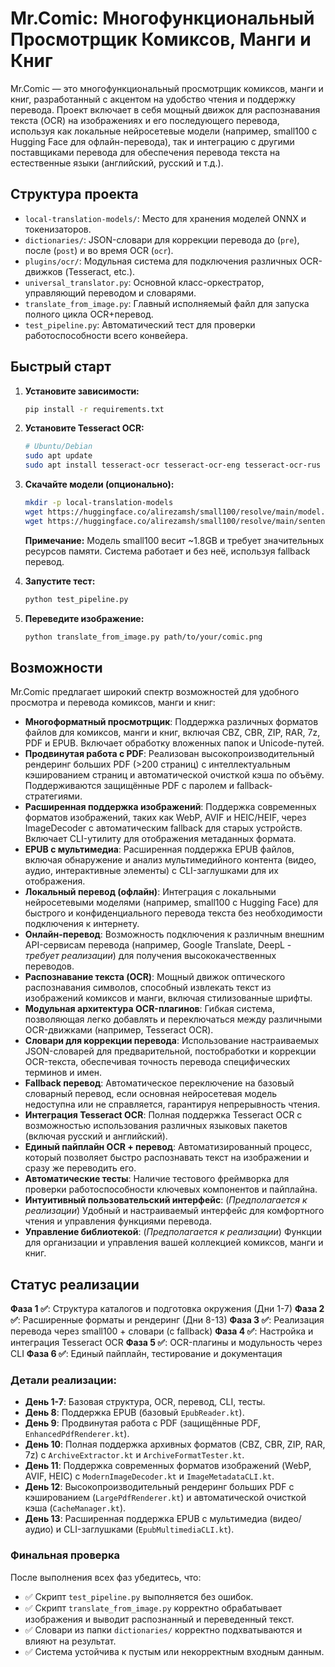 # Mr.Comic: Многофункциональный Просмотрщик Комиксов, Манги и Книг

Mr.Comic — это многофункциональный просмотрщик комиксов, манги и книг, разработанный с акцентом на удобство чтения и поддержку перевода. Проект включает в себя мощный движок для распознавания текста (OCR) на изображениях и его последующего перевода, используя как локальные нейросетевые модели (например, small100 с Hugging Face для офлайн-перевода), так и интеграцию с другими поставщиками перевода для обеспечения перевода текста на естественные языки (английский, русский и т.д.).

## Структура проекта

- `local-translation-models/`: Место для хранения моделей ONNX и токенизаторов.
- `dictionaries/`: JSON-словари для коррекции перевода до (`pre`), после (`post`) и во время OCR (`ocr`).
- `plugins/ocr/`: Модульная система для подключения различных OCR-движков (Tesseract, etc.).
- `universal_translator.py`: Основной класс-оркестратор, управляющий переводом и словарями.
- `translate_from_image.py`: Главный исполняемый файл для запуска полного цикла OCR+перевод.
- `test_pipeline.py`: Автоматический тест для проверки работоспособности всего конвейера.

## Быстрый старт

1. **Установите зависимости:**
    ```bash
    pip install -r requirements.txt
    ```

2. **Установите Tesseract OCR:**
    ```bash
    # Ubuntu/Debian
    sudo apt update
    sudo apt install tesseract-ocr tesseract-ocr-eng tesseract-ocr-rus
    ```

3. **Скачайте модели (опционально):**
    ```bash
    mkdir -p local-translation-models
    wget https://huggingface.co/alirezamsh/small100/resolve/main/model.onnx -O local-translation-models/model.onnx
    wget https://huggingface.co/alirezamsh/small100/resolve/main/sentencepiece.bpe.model -O local-translation-models/sentencepiece.bpe.model
    ```
    **Примечание:** Модель small100 весит ~1.8GB и требует значительных ресурсов памяти. Система работает и без неё, используя fallback перевод.

4. **Запустите тест:**
    ```bash
    python test_pipeline.py
    ```

5. **Переведите изображение:**
    ```bash
    python translate_from_image.py path/to/your/comic.png
    ```

## Возможности

Mr.Comic предлагает широкий спектр возможностей для удобного просмотра и перевода комиксов, манги и книг:

-   **Многоформатный просмотрщик**: Поддержка различных форматов файлов для комиксов, манги и книг, включая CBZ, CBR, ZIP, RAR, 7z, PDF и EPUB. Включает обработку вложенных папок и Unicode-путей.
-   **Продвинутая работа с PDF**: Реализован высокопроизводительный рендеринг больших PDF (>200 страниц) с интеллектуальным кэшированием страниц и автоматической очисткой кэша по объёму. Поддерживаются защищённые PDF с паролем и fallback-стратегиями.
-   **Расширенная поддержка изображений**: Поддержка современных форматов изображений, таких как WebP, AVIF и HEIC/HEIF, через ImageDecoder с автоматическим fallback для старых устройств. Включает CLI-утилиту для отображения метаданных формата.
-   **EPUB с мультимедиа**: Расширенная поддержка EPUB файлов, включая обнаружение и анализ мультимедийного контента (видео, аудио, интерактивные элементы) с CLI-заглушками для их отображения.
-   **Локальный перевод (офлайн)**: Интеграция с локальными нейросетевыми моделями (например, small100 с Hugging Face) для быстрого и конфиденциального перевода текста без необходимости подключения к интернету.
-   **Онлайн-перевод**: Возможность подключения к различным внешним API-сервисам перевода (например, Google Translate, DeepL - *требует реализации*) для получения высококачественных переводов.
-   **Распознавание текста (OCR)**: Мощный движок оптического распознавания символов, способный извлекать текст из изображений комиксов и манги, включая стилизованные шрифты.
-   **Модульная архитектура OCR-плагинов**: Гибкая система, позволяющая легко добавлять и переключаться между различными OCR-движками (например, Tesseract OCR).
-   **Словари для коррекции перевода**: Использование настраиваемых JSON-словарей для предварительной, постобработки и коррекции OCR-текста, обеспечивая точность перевода специфических терминов и имен.
-   **Fallback перевод**: Автоматическое переключение на базовый словарный перевод, если основная нейросетевая модель недоступна или не справляется, гарантируя непрерывность чтения.
-   **Интеграция Tesseract OCR**: Полная поддержка Tesseract OCR с возможностью использования различных языковых пакетов (включая русский и английский).
-   **Единый пайплайн OCR + перевод**: Автоматизированный процесс, который позволяет быстро распознавать текст на изображении и сразу же переводить его.
-   **Автоматические тесты**: Наличие тестового фреймворка для проверки работоспособности ключевых компонентов и пайплайна.
-   **Интуитивный пользовательский интерфейс**: (*Предполагается к реализации*) Удобный и настраиваемый интерфейс для комфортного чтения и управления функциями перевода.
-   **Управление библиотекой**: (*Предполагается к реализации*) Функции для организации и управления вашей коллекцией комиксов, манги и книг.

## Статус реализации

**Фаза 1 ✅**: Структура каталогов и подготовка окружения (Дни 1-7)
**Фаза 2 ✅**: Расширенные форматы и рендеринг (Дни 8-13)
**Фаза 3 ✅**: Реализация перевода через small100 + словари (с fallback)
**Фаза 4 ✅**: Настройка и интеграция Tesseract OCR
**Фаза 5 ✅**: OCR-плагины и модульность через CLI
**Фаза 6 ✅**: Единый пайплайн, тестирование и документация

### Детали реализации:

-   **День 1-7**: Базовая структура, OCR, перевод, CLI, тесты.
-   **День 8**: Поддержка EPUB (базовый `EpubReader.kt`).
-   **День 9**: Продвинутая работа с PDF (защищённые PDF, `EnhancedPdfRenderer.kt`).
-   **День 10**: Полная поддержка архивных форматов (CBZ, CBR, ZIP, RAR, 7z) с `ArchiveExtractor.kt` и `ArchiveFormatTester.kt`.
-   **День 11**: Поддержка современных форматов изображений (WebP, AVIF, HEIC) с `ModernImageDecoder.kt` и `ImageMetadataCLI.kt`.
-   **День 12**: Высокопроизводительный рендеринг больших PDF с кэшированием (`LargePdfRenderer.kt`) и автоматической очисткой кэша (`CacheManager.kt`).
-   **День 13**: Расширенная поддержка EPUB с мультимедиа (видео/аудио) и CLI-заглушками (`EpubMultimediaCLI.kt`).

### Финальная проверка

После выполнения всех фаз убедитесь, что:
- ✅ Скрипт `test_pipeline.py` выполняется без ошибок.
- ✅ Скрипт `translate_from_image.py` корректно обрабатывает изображения и выводит распознанный и переведенный текст.
- ✅ Словари из папки `dictionaries/` корректно подхватываются и влияют на результат.
- ✅ Система устойчива к пустым или некорректным входным данным.

